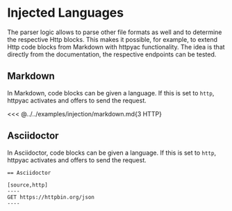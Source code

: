 
# Injected Languages

The parser logic allows to parse other file formats as well and to determine the respective Http blocks. This makes it possible, for example, to extend Http code blocks from Markdown with httpyac functionality. The idea is that directly from the documentation, the respective endpoints can be tested.

## Markdown

In Markdown, code blocks can be given a language. If this is set to `http`, httpyac activates and offers to send the request.

<<< @../../examples/injection/markdown.md{3 HTTP}


## Asciidoctor

In Asciidoctor, code blocks can be given a language. If this is set to `http`, httpyac activates and offers to send the request.


```apl{3}
== Asciidoctor

[source,http]
----
GET https://httpbin.org/json
----
```